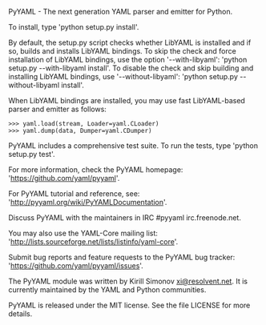 PyYAML - The next generation YAML parser and emitter for Python.

To install, type 'python setup.py install'.

By default, the setup.py script checks whether LibYAML is installed
and if so, builds and installs LibYAML bindings.  To skip the check
and force installation of LibYAML bindings, use the option '--with-libyaml':
'python setup.py --with-libyaml install'.  To disable the check and
skip building and installing LibYAML bindings, use '--without-libyaml':
'python setup.py --without-libyaml install'.

When LibYAML bindings are installed, you may use fast LibYAML-based
parser and emitter as follows:

    >>> yaml.load(stream, Loader=yaml.CLoader)
    >>> yaml.dump(data, Dumper=yaml.CDumper)

PyYAML includes a comprehensive test suite.  To run the tests,
type 'python setup.py test'.

For more information, check the PyYAML homepage:
'https://github.com/yaml/pyyaml'.

For PyYAML tutorial and reference, see:
'http://pyyaml.org/wiki/PyYAMLDocumentation'.

Discuss PyYAML with the maintainers in IRC #pyyaml irc.freenode.net.

You may also use the YAML-Core mailing list:
'http://lists.sourceforge.net/lists/listinfo/yaml-core'.

Submit bug reports and feature requests to the PyYAML bug tracker:
'https://github.com/yaml/pyyaml/issues'.

The PyYAML module was written by Kirill Simonov <xi@resolvent.net>.
It is currently maintained by the YAML and Python communities.

PyYAML is released under the MIT license.
See the file LICENSE for more details.
